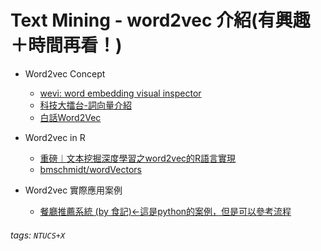 # Text Mining - word2vec 介紹(有興趣＋時間再看！)

* Word2vec Concept

    * [wevi: word embedding visual inspector](https://ronxin.github.io/wevi/)
    * [科技大擂台-詞向量介紹](https://fgc.stpi.narl.org.tw/activity/videoDetail/4b1141305ddf5522015de5479f4701b1)
    * [白話Word2Vec](https://www.jianshu.com/p/f58c08ae44a6)
* Word2vec in R

    * [重磅︱文本挖掘深度學習之word2vec的R語言實現](https://blog.csdn.net/sinat_26917383/article/details/51319312)
    * [bmschmidt/wordVectors](https://github.com/bmschmidt/wordVectors)
* Word2vec 實際應用案例

    * [餐廳推薦系統 (by 食記)<-這是python的案例，但是可以參考流程](https://github.com/paristsai/word2vec)

###### tags: `NTUCS+X`